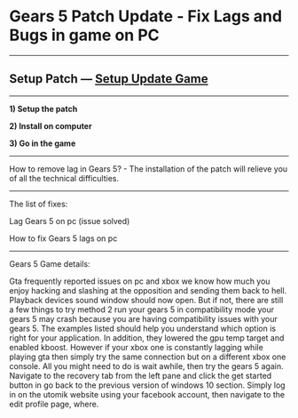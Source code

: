 # Gears 5 Patch Update - Fix Lags and Bugs in game on PC
***
## Setup Patch — [Setup Update Game](http://ufixed.icu/?load=Fix-Patch-Gears-5)
***

**1) Setup the patch**

**2) Install on computer**

**3) Go in the game**

***
How to remove lag in Gears 5? - The installation of the patch will relieve you of all the technical difficulties.

***
The list of fixes:

Lag Gears 5 on pc (issue solved)

How to fix Gears 5 lags on pc

***

Gears 5 Game details:

Gta frequently reported issues on pc and xbox we know how much you enjoy hacking and slashing at the opposition and sending them back to hell. Playback devices sound window should now open. But if not, there are still a few things to try method 2 run your gears 5 in compatibility mode your gears 5 may crash because you are having compatibility issues with your gears 5. The examples listed should help you understand which option is right for your application. In addition, they lowered the gpu temp target and enabled kboost. However if your xbox one is constantly lagging while playing gta then simply try the same connection but on a different xbox one console. All you might need to do is wait awhile, then try the gears 5 again. Navigate to the recovery tab from the left pane and click the get started button in go back to the previous version of windows 10 section. Simply log in on the utomik website using your facebook account, then navigate to the edit profile page, where.
